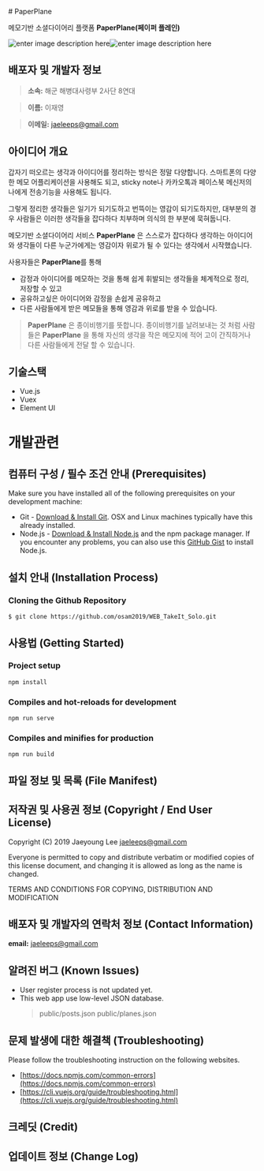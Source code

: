 
﻿# PaperPlane

메모기반 소셜다이어리 플랫폼 **PaperPlane(페이퍼 플레인)** 

![enter image description here](https://lh3.googleusercontent.com/LTTadzH706MlyLeA2LObYyXmusF97zB16_dSUODDwEerJ15BOlFX7Io26IIoJAV8zKPUBCIF6i7z)![enter image description here](https://lh3.googleusercontent.com/ndWRw9axTKGzOXND_W4upBbUBqloQqYR8fwOES78SpKgV4jzfwpF5ygGDzsgdK7hFo1hYK9BDYG0)

## 배포자 및 개발자 정보

>**소속:**  해군 해병대사령부 2사단 8연대

>**이름:** 이재영

>**이메일:** jaeleeps@gmail.com

## 아이디어 개요
갑자기 떠오르는 생각과 아이디어를 정리하는 방식은 정말 다양합니다. 스마트폰의 다양한 메모 어플리케이션을 사용해도 되고,  sticky note나 카카오톡과 페이스북 메신저의 나에게 전송기능을 사용해도 됩니다. 

그렇게 정리한 생각들은 일기가 되기도하고 번뜩이는 영감이 되기도하지만, 대부분의 경우 사람들은 이러한 생각들을 잡다하다 치부하며 의식의 한 부분에  묵혀둡니다. 
    
메모기반 소셜다이어리 서비스 **PaperPlane** 은 스스로가 잡다하다 생각하는 아이디어와 생각들이 다른 누군가에게는 영감이자 위로가 될 수 있다는 생각에서 시작했습니다.

사용자들은 **PaperPlane**를 통해  

 - 감정과 아이디어를 메모하는 것을 통해 쉽게 휘발되는 생각들을 체계적으로 정리, 저장할 수 있고
 -  공유하고싶은 아이디어와 감정을 손쉽게 공유하고
 - 다른 사람들에게 받은 메모들을 통해 영감과 위로를 받을 수 있습니다.

> **PaperPlane** 은 종이비행기를 뜻합니다. 
> 종이비행기를 날려보내는 것 처럼 사람들은 **PaperPlane** 을 통해  자신의 생각을 작은 메모지에 적어 고이 간직하거나 다른 사람들에게 전달 할 수 있습니다. 


## 기술스택
-   Vue.js
-   Vuex
-   Element UI


# 개발관련
## 컴퓨터 구성 / 필수 조건 안내 (Prerequisites)
Make sure you have installed all of the following prerequisites on your development machine:

-   Git -  [Download & Install Git](https://git-scm.com/downloads). OSX and Linux machines typically have this already installed.
-   Node.js -  [Download & Install Node.js](https://nodejs.org/en/download/)  and the npm package manager. If you encounter any problems, you can also use this  [GitHub Gist](https://gist.github.com/isaacs/579814)  to install Node.js.

## 설치 안내 (Installation Process)
### Cloning the Github Repository

    $ git clone https://github.com/osam2019/WEB_TakeIt_Solo.git

## 사용법 (Getting Started)
### Project setup
    npm install
 ### Compiles and hot-reloads for development

    npm run serve

 ### Compiles and minifies for production
    npm run build

## 파일 정보 및 목록 (File Manifest)


## 저작권 및 사용권 정보 (Copyright / End User License)
 Copyright (C) 2019 Jaeyoung Lee <jaeleeps@gmail.com>

 Everyone is permitted to copy and distribute verbatim or modified
 copies of this license document, and changing it is allowed as long
 as the name is changed.
 
   TERMS AND CONDITIONS FOR COPYING, DISTRIBUTION AND MODIFICATION


## 배포자 및 개발자의 연락처 정보 (Contact Information)
**email:** jaeleeps@gmail.com

## 알려진 버그 (Known Issues)
 - User register process is not updated yet.
 - This web app use low-level JSON database.
	> public/posts.json
	> public/planes.json



## 문제 발생에 대한 해결책 (Troubleshooting)
Please follow the troubleshooting instruction on the following websites. 

- [https://docs.npmjs.com/common-errors](https://docs.npmjs.com/common-errors)
- [https://cli.vuejs.org/guide/troubleshooting.html](https://cli.vuejs.org/guide/troubleshooting.html)

## 크레딧 (Credit)


## 업데이트 정보 (Change Log)

